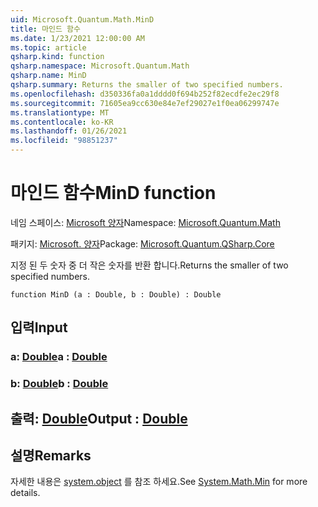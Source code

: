 ```yaml
---
uid: Microsoft.Quantum.Math.MinD
title: 마인드 함수
ms.date: 1/23/2021 12:00:00 AM
ms.topic: article
qsharp.kind: function
qsharp.namespace: Microsoft.Quantum.Math
qsharp.name: MinD
qsharp.summary: Returns the smaller of two specified numbers.
ms.openlocfilehash: d350336fa0a1dddd0f694b252f82ecdfe2ec29f8
ms.sourcegitcommit: 71605ea9cc630e84e7ef29027e1f0ea06299747e
ms.translationtype: MT
ms.contentlocale: ko-KR
ms.lasthandoff: 01/26/2021
ms.locfileid: "98851237"
---
```

# <a name="mind-function"></a><span data-ttu-id="a32e3-102">마인드 함수</span><span class="sxs-lookup"><span data-stu-id="a32e3-102">MinD function</span></span>

<span data-ttu-id="a32e3-103">네임 스페이스: [Microsoft 양자](xref:Microsoft.Quantum.Math)</span><span class="sxs-lookup"><span data-stu-id="a32e3-103">Namespace: [Microsoft.Quantum.Math](xref:Microsoft.Quantum.Math)</span></span>

<span data-ttu-id="a32e3-104">패키지: [Microsoft. 양자](https://nuget.org/packages/Microsoft.Quantum.QSharp.Core)</span><span class="sxs-lookup"><span data-stu-id="a32e3-104">Package: [Microsoft.Quantum.QSharp.Core](https://nuget.org/packages/Microsoft.Quantum.QSharp.Core)</span></span>


<span data-ttu-id="a32e3-105">지정 된 두 숫자 중 더 작은 숫자를 반환 합니다.</span><span class="sxs-lookup"><span data-stu-id="a32e3-105">Returns the smaller of two specified numbers.</span></span>

```qsharp
function MinD (a : Double, b : Double) : Double
```


## <a name="input"></a><span data-ttu-id="a32e3-106">입력</span><span class="sxs-lookup"><span data-stu-id="a32e3-106">Input</span></span>

### <a name="a--double"></a><span data-ttu-id="a32e3-107">a: [Double](xref:microsoft.quantum.lang-ref.double)</span><span class="sxs-lookup"><span data-stu-id="a32e3-107">a : [Double](xref:microsoft.quantum.lang-ref.double)</span></span>




### <a name="b--double"></a><span data-ttu-id="a32e3-108">b: [Double](xref:microsoft.quantum.lang-ref.double)</span><span class="sxs-lookup"><span data-stu-id="a32e3-108">b : [Double](xref:microsoft.quantum.lang-ref.double)</span></span>





## <a name="output--double"></a><span data-ttu-id="a32e3-109">출력: [Double](xref:microsoft.quantum.lang-ref.double)</span><span class="sxs-lookup"><span data-stu-id="a32e3-109">Output : [Double](xref:microsoft.quantum.lang-ref.double)</span></span>



## <a name="remarks"></a><span data-ttu-id="a32e3-110">설명</span><span class="sxs-lookup"><span data-stu-id="a32e3-110">Remarks</span></span>

<span data-ttu-id="a32e3-111">자세한 내용은 [system.object](https://docs.microsoft.com/dotnet/api/system.math.min) 를 참조 하세요.</span><span class="sxs-lookup"><span data-stu-id="a32e3-111">See [System.Math.Min](https://docs.microsoft.com/dotnet/api/system.math.min) for more details.</span></span>